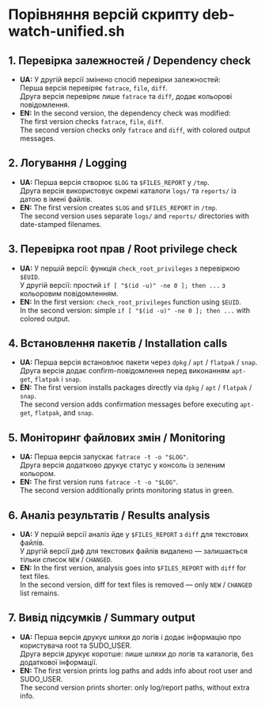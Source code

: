 # Порівняння версій скрипту deb-watch-unified.sh

## 1. Перевірка залежностей / Dependency check
- **UA:** У другій версії змінено спосіб перевірки залежностей:  
  Перша версія перевіряє `fatrace`, `file`, `diff`.  
  Друга версія перевіряє лише `fatrace` та `diff`, додає кольорові повідомлення.
- **EN:** In the second version, the dependency check was modified:  
  The first version checks `fatrace`, `file`, `diff`.  
  The second version checks only `fatrace` and `diff`, with colored output messages.

## 2. Логування / Logging
- **UA:** Перша версія створює `$LOG` та `$FILES_REPORT` у `/tmp`.  
  Друга версія використовує окремі каталоги `logs/` та `reports/` із датою в імені файлів.
- **EN:** The first version creates `$LOG` and `$FILES_REPORT` in `/tmp`.  
  The second version uses separate `logs/` and `reports/` directories with date-stamped filenames.

## 3. Перевірка root прав / Root privilege check
- **UA:** У першій версії: функція `check_root_privileges` з перевіркою `$EUID`.  
  У другій версії: простий `if [ "$(id -u)" -ne 0 ]; then ...` з кольоровим повідомленням.
- **EN:** In the first version: `check_root_privileges` function using `$EUID`.  
  In the second version: simple `if [ "$(id -u)" -ne 0 ]; then ...` with colored output.

## 4. Встановлення пакетів / Installation calls
- **UA:** Перша версія встановлює пакети через `dpkg` / `apt` / `flatpak` / `snap`.  
  Друга версія додає confirm-повідомлення перед виконанням `apt-get`, `flatpak` і `snap`.
- **EN:** The first version installs packages directly via `dpkg` / `apt` / `flatpak` / `snap`.  
  The second version adds confirmation messages before executing `apt-get`, `flatpak`, and `snap`.

## 5. Моніторинг файлових змін / Monitoring
- **UA:** Перша версія запускає `fatrace -t -o "$LOG"`.  
  Друга версія додатково друкує статус у консоль із зеленим кольором.
- **EN:** The first version runs `fatrace -t -o "$LOG"`.  
  The second version additionally prints monitoring status in green.

## 6. Аналіз результатів / Results analysis
- **UA:** У першій версії аналіз йде у `$FILES_REPORT` з `diff` для текстових файлів.  
  У другій версії диф для текстових файлів видалено — залишається тільки список `NEW` / `CHANGED`.
- **EN:** In the first version, analysis goes into `$FILES_REPORT` with `diff` for text files.  
  In the second version, diff for text files is removed — only `NEW` / `CHANGED` list remains.

## 7. Вивід підсумків / Summary output
- **UA:** Перша версія друкує шляхи до логів і додає інформацію про користувача root та SUDO_USER.  
  Друга версія друкує коротше: лише шляхи до логів та каталогів, без додаткової інформації.
- **EN:** The first version prints log paths and adds info about root user and SUDO_USER.  
  The second version prints shorter: only log/report paths, without extra info.

